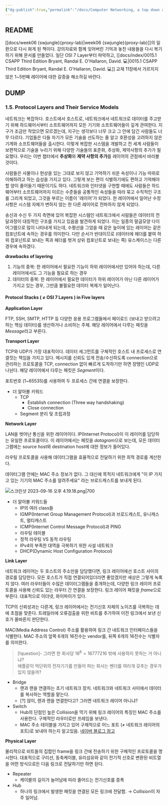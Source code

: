 ```yaml
---
{"dg-publish":true,"permalink":"/docs/Computer Networking, a top down approach - Kurose, James F. Ross, Keith W./","title":"Computer Networking, a top down approach - Kurose, James F. Ross, Keith W."}
---
```



## README

[[docs/week06 {swjungle}{proxy-lab}\|week06 {swjungle}{proxy-lab}]]의 일환으로 다시 펴게 된 책이다. 강의자료와 함께 잊어버린 기억과 놓친 내용들을 다시 복기하기 위해 문서를 만들었다. 일단 OSI 7 Layer부터 파악하고, [[docs/index/0015.1 CSAPP Third Edition Bryant, Randal E. O'Hallaron, David. 💻\|0015.1 CSAPP Third Edition Bryant, Randal E. O'Hallaron, David. 💻]] 교재 11장에서 가르치지 않은 1~5번째 레이어에 대한 갈증을 해소하길 바란다.

## DUMP

### 1.5. Protocol Layers and Their Service Models

네트워크는 복잡하다. 호스트에서 호스트로, 네트워크에서 네트워크로 데이터를 주고받기 위해 하드웨어서부터 소프트웨어까지 모든 기기와 소프트웨어들이 깊게 관여한다. 지구가 조금만 작았으면 모르겠는데, 지구는 생각보다 너무 크고 그 안에 담긴 사람들도 너무 다르다. 기업들은 다들 자기가 모든 기술을 선도하는 줄 알고 호환성을 고려하지 않은 기계와 소프트웨어들을 출시한다. 이렇게 복잡한 시스템을 개발하고 전 세계 사람들이 보편적으로 기술을 누리기 위해 다양한 기술들의 표준화, 추상화, 제약사항의 추가가 필요했다. 우리는 이번 챕터에서 **추상화**와 **제약 사항의 추가**를 레이어의 관점에서 바라볼 것이다.

사람들은 사물이나 현상을 있는 그대로 보지 않고 기억하기 쉬운 속성이나 기능 따위로 이해하려고 하는 습성을 가지고 있다. 그렇게 보는 편이 식별하기에도 편하고 기억해야 할 양이 줄어들기 때문이기도 하다. 네트워크와 인터넷을 구현할 때에도 사람들은 하드웨어부터 소프트웨어까지 이르는 수준들을 공통적인 속성들을 따라 묶고 수직적인 구조를 그리게 되었고, 그것을 부르는 이름이 '레이어'가 되었다. 한 레이어에서 일어난 수정사항은 시스템 자체가 변하지 않는 한 다른 레이어로 전파하지 않게 되었다.

송신과 수신 두 가지 측면에 있어 복잡한 시스템인 네트워크에서 사람들은 데이터의 전달과정이 대칭적인 구조를 가지고 있음을 발견하게 되었다. 이는 일종의 말굽모양 다이어그램으로 많이 나타내게 되는데, 수평선을 그었을 때 같은 높이에 있는 레이어는 같은 컴포넌트에 속하는 경우를 의미한다. 다만 순서가 반대이므로 (데이터에 헤더를 붙여 하위 컴포넌트로 보내는 쪽과 헤더를 벗겨 상위 컴포넌트로 보내는 쪽) 유스케이스는 다른 경우에 속하겠다.

**drawbacks of layering**

1. 기능의 중복: 한 레이어에서 필요한 기능이 하위 레이어에서만 있어야 하는데, 다른 레이어에서도 그 기능을 필요로 하는 경우
2. 데이터의 중복: 한 레이어에서 필요한 데이터가 하위 레이어가 아닌 다른 레이어가 가지고 있는 경우, 그만큼 불필요한 데이터 복제가 일어난다.

#### Protocol Stacks ( ≠ OSI 7 Layers ) in Five layers

**Application Layer**

FTP, SSH, SMTP, HTTP 등 다양한 응용 프로그램들에서 페이로드 (보내고 받으려고 하는 핵심 데이터)를 생산하거나 소비하는 주체. 해당 레이어에서 다루는 패킷을 *Message*라고 부른다.

**Transport Layer**

TCP와 UDP가 가장 대표적이다. 데이터 세그먼트를 구체적인 호스트 내 프로세스로 연결짓는 책임을 가지고 있다. 메시지를 신뢰도 있게 전송/수신하도록 connection으로 관리하는 프로토콜을 TCP, connection 없이 빠르게 도착하기만 하면 장땡인 UDP로 나뉜다. 해당 레이어에서 다루는 패킷은 *Segment*이다.

포트번호 (1~65535)를 사용하여 두 프로세스 간에 연결을 보장한다. 

- 더 알아볼 키워드
	- TCP
		- Establish connection (Three way handshaking)
		- Close connection
	- Segment 분리 및 조립과정

**Network Layer**

LAN을 벗어난 통신을 위한 레이어이다. IP(Internet Protocol)이 이 레이어를 담당하는 유일한 프로토콜이다. 이 레이어에서는 패킷을 *datagram*으로 보는데, 모든 데이터그램에는 source host와 destination host에 대한 정보가 들어있다.

라우팅 프로토콜을 사용해 데이터그램을 효율적으로 전달하기 위한 최적 경로를 계산한다.

데이터그램 안에는 MAC 주소 정보가 없다. 그 대신에 목적지 네트워크에게 "이 IP 가지고 있는 기기의 MAC 주소를 알려주세요" 라는 브로드캐스트를 보내게 된다.

![스크린샷 2023-09-16 오후 4.19.18.png|700](/img/user/docs/assets/%EC%8A%A4%ED%81%AC%EB%A6%B0%EC%83%B7%202023-09-16%20%EC%98%A4%ED%9B%84%204.19.18.png)  

- 더 알아볼 키워드들
	- IP의 여러 class들
	- IGMP(Internet Group Management Protocol)과 브로드캐스트, 유니캐스트, 멀티캐스트
	- ICMP(Internet Control Message Protocol)과 PING
	- 라우팅 테이블
	- 정적 라우팅 VS 동적 라우팅
	- IPv4의 부족한 대역을 극복하기 위한 사설 네트워크
	- DHCP(Dynamic Host Configuration Protocol)

**Link Layer**

네트워크 레이어는 두 호스트의 주소만을 담당했다면, 링크 레이어에선 호스트 사이의 경로를 담당한다. 모든 호스트가 직접 연결되어있더라면 좋았겠지만 세상은 그렇게 녹록치 않다. 여러 라우터들이 수많은 데이터그램들을 중개하는데, 다양한 링크 레이어 프로토콜을 사용해 신뢰도 있는 라우터 간 연결을 보장한다. 링크 레이어 패킷을 *frame*으로 부른다. 대표적으로 이더넷, 와이파이가 있다.

TCP의 신뢰성과는 다른게, 링크 레이어에서는 전기신호 자체의 노이즈를 극복하는 데에 초점을 맞춘다. 트레일러에 오류검출을 위한 비트를 추가하여 이전 링크에서 보낸 신호가 올바른지 판단한다.

MAC(Media Address Control) 주소를 활용하여 링크 간 네트워크 인터페이스들을 식별한다. MAC 주소의 앞쪽 6개의 16진수는 vendor를, 뒤쪽 6개의 16진수는 식별자를 의미한다. 

> [!question]- 그러면 한 회사당 $16^6=16777216$ 밖에 사용하지 못하는 거 아니냐?  
>  애플같이 억단위의 전자기기를 만들어 파는 회사는 벤더를 여러개 갖추는 경우가 있지 않을까?

- Bridge
	- 랜과 랜을 연결하는 초기 네트워크 장치. 네트워크와 네트워크 사이에서 데이터를 복사하는 역할을 맡는다.
	- [?] 않이, 랜과 랜을 연결한다고? 그러면 네트워크 레이어 아니냐?
- Switch
	- Hub의 단점인 높은 Collision을 막기 위해 링크 레이어의 특징인 MAC 주소를 사용한다. 구체적인 라우터로만 프레임을 보낸다.
	- MAC 주소 테이블을 가지고 있어 구체적으로 어느 포트 (≠ 네트워크 레이어의 포트)로 보내야 하는지 알고있음. [네이버 블로그 참고](https://m.post.naver.com/viewer/postView.nhn?volumeNo=9327793&memberNo=15488377)

**Physical Layer**

물리적으로 비트들의 집합인 frame을 링크 간에 전송하기 위한 구체적인 프로토콜을 명시한다. 대표적으로 구리선, 동축케이블, 유리섬유와 같이 전기적 신호로 변환된 비트열을 어떤 방식으로든 다음 링크로 전달하기만 하면 된다.

- Repeater
	- 케이블의 길이가 늘어남에 따라 줄어드는 전기신호를 증폭
- Hub
	- 하나의 링크에서 발생한 패킷을 연결된 모든 링크에 전달함. → Collision이 자주 일어남.
